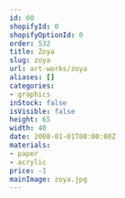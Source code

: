 ```yaml
---
id: 60
shopifyId: 0
shopifyOptionId: 0
order: 532
title: Zoya
slug: zoya
url: art-works/zoya
aliases: []
categories:
- graphics
inStock: false
isVisible: false
height: 65
width: 40
date: 2008-01-01T00:00:00Z
materials:
- paper
- acrylic
price: -1
mainImage: zoya.jpg
---
```

